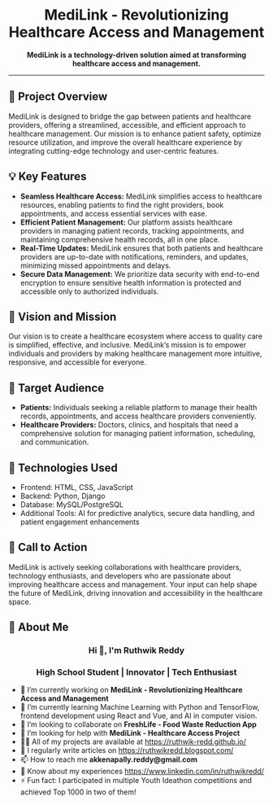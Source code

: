 <h1 align="center">MediLink - Revolutionizing Healthcare Access and Management</h1>
<p align="center">
  <strong>MediLink is a technology-driven solution aimed at transforming healthcare access and management.</strong>
</p>

---

<h2>📌 Project Overview</h2>
<p>
MediLink is designed to bridge the gap between patients and healthcare providers, offering a streamlined, accessible, and efficient approach to healthcare management. Our mission is to enhance patient safety, optimize resource utilization, and improve the overall healthcare experience by integrating cutting-edge technology and user-centric features.
</p>

<h2>💡 Key Features</h2>
<ul>
  <li><strong>Seamless Healthcare Access:</strong> MediLink simplifies access to healthcare resources, enabling patients to find the right providers, book appointments, and access essential services with ease.</li>
  <li><strong>Efficient Patient Management:</strong> Our platform assists healthcare providers in managing patient records, tracking appointments, and maintaining comprehensive health records, all in one place.</li>
  <li><strong>Real-Time Updates:</strong> MediLink ensures that both patients and healthcare providers are up-to-date with notifications, reminders, and updates, minimizing missed appointments and delays.</li>
  <li><strong>Secure Data Management:</strong> We prioritize data security with end-to-end encryption to ensure sensitive health information is protected and accessible only to authorized individuals.</li>
</ul>

<h2>🚀 Vision and Mission</h2>
<p>
Our vision is to create a healthcare ecosystem where access to quality care is simplified, effective, and inclusive. MediLink’s mission is to empower individuals and providers by making healthcare management more intuitive, responsive, and accessible for everyone.
</p>

<h2>👥 Target Audience</h2>
<ul>
  <li><strong>Patients:</strong> Individuals seeking a reliable platform to manage their health records, appointments, and access healthcare providers conveniently.</li>
  <li><strong>Healthcare Providers:</strong> Doctors, clinics, and hospitals that need a comprehensive solution for managing patient information, scheduling, and communication.</li>
</ul>

<h2>🔧 Technologies Used</h2>
<ul>
  <li>Frontend: HTML, CSS, JavaScript</li>
  <li>Backend: Python, Django</li>
  <li>Database: MySQL/PostgreSQL</li>
  <li>Additional Tools: AI for predictive analytics, secure data handling, and patient engagement enhancements</li>
</ul>

<h2>📢 Call to Action</h2>
<p>
MediLink is actively seeking collaborations with healthcare providers, technology enthusiasts, and developers who are passionate about improving healthcare access and management. Your input can help shape the future of MediLink, driving innovation and accessibility in the healthcare space.
</p>

<h2>📝 About Me</h2>
<h3 align="center">Hi 👋, I'm Ruthwik Reddy</h3>
<h3 align="center">High School Student | Innovator | Tech Enthusiast</h3>

<ul>
  <li>🔭 I’m currently working on <strong>MediLink - Revolutionizing Healthcare Access and Management</strong></li>
  <li>🌱 I’m currently learning Machine Learning with Python and TensorFlow, frontend development using React and Vue, and AI in computer vision.</li>
  <li>👯 I’m looking to collaborate on <strong>FreshLife - Food Waste Reduction App</strong></li>
  <li>🤝 I’m looking for help with <strong>MediLink - Healthcare Access Project</strong></li>
  <li>👨‍💻 All of my projects are available at <a href="https://ruthwik-redd.github.io/">https://ruthwik-redd.github.io/</a></li>
  <li>📝 I regularly write articles on <a href="https://ruthwikredd.blogspot.com/">https://ruthwikredd.blogspot.com/</a></li>
  <li>📫 How to reach me <strong>akkenapally.reddy@gmail.com</strong></li>
  <li>📄 Know about my experiences <a href="https://www.linkedin.com/in/ruthwikredd/">https://www.linkedin.com/in/ruthwikredd/</a></li>
  <li>⚡ Fun fact: I participated in multiple Youth Ideathon competitions and achieved Top 1000 in two of them!</li>
</ul>
